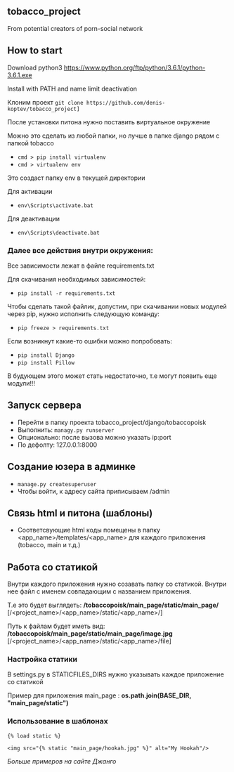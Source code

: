 ## tobacco_project

From potential creators of porn-social network


## How to start

Download python3 https://www.python.org/ftp/python/3.6.1/python-3.6.1.exe

Install with PATH and name limit deactivation

Клоним проект
`git clone https://github.com/denis-koptev/tobacco_project]`

После установки питона нужно поставить виртуальное окружение

Можно это сделать из любой папки, но лучше в папке django рядом с папкой tobacco
* `cmd > pip install virtualenv`
* `cmd > virtualenv env`

Это создаст папку env в текущей директории

Для активации 	
* `env\Scripts\activate.bat`

Для деактивации 
* `env\Scripts\deactivate.bat`

### Далее все действия внутри окружения:

Все зависимости лежат в файле requirements.txt

Для скачивания необходимых зависимостей:
* `pip install -r requirements.txt`
	
Чтобы сделать такой файлик, допустим, при скачивании новых модулей через pip, нужно исполнить следующую команду:
* `pip freeze > requirements.txt`

Если возникнут какие-то ошибки можно попробовать:
* `pip install Django`
* `pip install Pillow`

В будующем этого может стать недостаточно, т.е могут появить еще модули!!!

## Запуск сервера

* Перейти в папку проекта tobacco_project/django/tobaccopoisk
* Выполнить: `managy.py runserver`
* Опционально: после вызова можно указать ip:port
* По дефолту: 127.0.0.1:8000

## Создание юзера в админке

* `manage.py createsuperuser`
* Чтобы войти, к адресу сайта приписываем /admin

## Связь html и питона (шаблоны)

* Соответсвующие html коды помещены в папку
<app_name>/templates/<app_name> для каждого приложения (tobacco, main и т.д.)

## Работа со статикой
Внутри каждого приложения нужно созавать папку со статикой. Внутри нее файл с именем совпадающим с названием приложения.

Т.е это будет выглядеть: **/tobaccopoisk/main_page/static/main_page/** [/<project_name>/<app_name>/static/<app_name>/]

Путь к файлам будет иметь вид: **/tobaccopoisk/main_page/static/main_page/image.jpg** 
[/<project_name>/<app_name>/static/<app_name>/file]

### Настройка статики

В settings.py в STATICFILES_DIRS нужно указывать каждое приложение со статикой

Пример для приложения main_page : **os.path.join(BASE_DIR, "main_page/static")**
### Использование в шаблонах
`{% load static %}`

`<img src="{% static "main_page/hookah.jpg" %}" alt="My Hookah"/>`

*Больше примеров на сайте Джанго*
